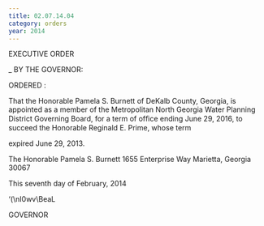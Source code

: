 ```yaml
---
title: 02.07.14.04
category: orders
year: 2014
---
```

 

EXECUTIVE ORDER

_ BY THE GOVERNOR:

ORDERED :

That the Honorable Pamela S. Burnett of DeKalb County, Georgia,
is appointed as a member of the Metropolitan North Georgia Water
Planning District Governing Board, for a term of ofﬁce ending June
29, 2016, to succeed the Honorable Reginald E. Prime, whose term

expired June 29, 2013.

The Honorable Pamela S. Burnett
1655 Enterprise Way
Marietta, Georgia 30067

This seventh day of February, 2014

‘(\nI0wv\BeaL

GOVERNOR

